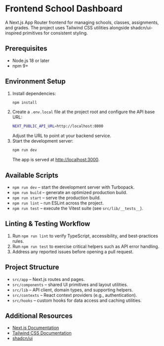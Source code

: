 # Frontend School Dashboard

A Next.js App Router frontend for managing schools, classes, assignments, and grades. The project uses Tailwind CSS utilities alongside shadcn/ui-inspired primitives for consistent styling.

## Prerequisites
- Node.js 18 or later
- npm 9+

## Environment Setup
1. Install dependencies:
   ```bash
   npm install
   ```
2. Create a `.env.local` file at the project root and configure the API base URL:
   ```bash
   NEXT_PUBLIC_API_URL=http://localhost:8000
   ```
   Adjust the URL to point at your backend service.
3. Start the development server:
   ```bash
   npm run dev
   ```
   The app is served at [http://localhost:3000](http://localhost:3000).

## Available Scripts
- `npm run dev` – start the development server with Turbopack.
- `npm run build` – generate an optimized production build.
- `npm run start` – serve the production build.
- `npm run lint` – run ESLint across the project.
- `npm run test` – execute the Vitest suite (see `src/lib/__tests__`).

## Linting & Testing Workflow
1. Run `npm run lint` to verify TypeScript, accessibility, and best-practices rules.
2. Run `npm run test` to exercise critical helpers such as API error handling.
3. Address any reported issues before opening a pull request.

## Project Structure
- `src/app` – Next.js routes and pages.
- `src/components` – shared UI primitives and layout utilities.
- `src/lib` – API client, domain types, and supporting helpers.
- `src/contexts` – React context providers (e.g., authentication).
- `src/hooks` – custom hooks for data access and caching utilities.

## Additional Resources
- [Next.js Documentation](https://nextjs.org/docs)
- [Tailwind CSS Documentation](https://tailwindcss.com/docs)
- [shadcn/ui](https://ui.shadcn.com/)
